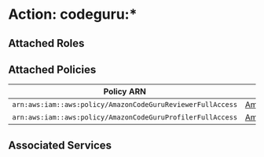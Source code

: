# Action: codeguru:*

## Attached Roles

## Attached Policies

| Policy ARN | Policy Name |
|------------|-------------|
| `arn:aws:iam::aws:policy/AmazonCodeGuruReviewerFullAccess` | [AmazonCodeGuruReviewerFullAccess](../policies.md#amazoncodegurureviewerfullaccess) |
| `arn:aws:iam::aws:policy/AmazonCodeGuruProfilerFullAccess` | [AmazonCodeGuruProfilerFullAccess](../policies.md#amazoncodeguruprofilerfullaccess) |

## Associated Services

